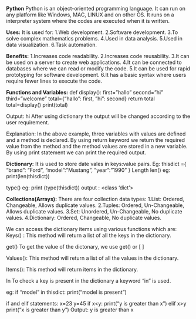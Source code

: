 **Python** 
Python is an object-oriented programming language.
It can run on any platform like Windows, MAC, LINUX and on other OS.
It runs on a interpreter system where the codes are executed when it is written.

**Uses:**
It is used for:
1.Web development.
2.Software development.
3.To solve complex mathematics problems.
4.Used in data analysis.
5.Used in data visualization.
6.Task automation.

**Benefits:**
1.Increases code readability.
2.Increases code reusability.
3.It can be used on a server to create web applications.
4.It can be connected to databases where we can read or modify the code.
5.It can be used for rapid prototyping for software development.
6.It has a basic syntax where users require fewer lines to execute the code.

**Functions and Variables:**
def display():
	first=”hallo”
	second=”hi”
	third=”welcome”
	total={“hallo”: first, ”hi”: second}
return total
total=display()
print(total)

Output: hi
After using dictionary the output will be changed according to the user requirement.

Explanation:
In the above example, three variables with values are defined and a  method is declared. By using return keyword we return the required value from the method and the method values are stored in a   new variable. By using print statement we can print the required output.

**Dictionary:**
It is used to store date vales in  keys:value pairs.
Eg:
thisdict ={ “brand”: “Ford”,
                     “model”:”Mustang”, 
                     ”year”:”1990”
}
Length
len()
eg: print(len(thisdict))

type()
 eg: print (type(thisdict)) 
output : <class ‘dict’>

**Collections(Arrays):**
There are four collection data types:
1.List:
 Ordered, Changeable, Allows duplicate values.
2.Tuples:
Ordered, Un-Changeable, Allows duplicate values.
3.Set:
Unordered, Un-Changeable, No duplicate values.
4.Dictionary:
Ordered, Changeable, No duplicate values.

We can access the dictionary items using various functions which are:
Keys() :
This method will return a list of all the keys in the dictionary.

get() 
To get the value of the dictonary, we use get() or [ ]

Values():
This method will return a list of all the values in the dictionary.

Items():
This method will return items in the dictionary.

In
To check a key is present in the dictionary a keyword “in” is used.

eg: if “model” in thisdict:
            print(“model is present”) 


if and elif statements:
x=23
y=45
if x<y:
	print(“y is greater than x”)
elif x>y
	print(“x is greater than y”)
Output:
y is greater than x
 








